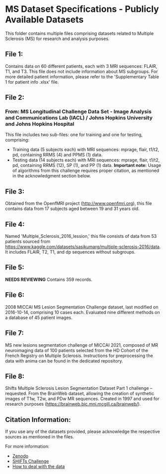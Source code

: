 # MS Dataset Specifications - Publicly Available Datasets

This folder contains multiple files comprising datasets related to Multiple Sclerosis (MS) for research and analysis purposes.

## File 1:
Contains data on 60 different patients, each with 3 MRI sequences: FLAIR, T1, and T3. This file does not include information about MS subgroups. For more detailed patient information, please refer to the 'Supplementary Table 1 for patient info .xlsx' file.

## File 2:
### From: MS Longitudinal Challenge Data Set - Image Analysis and Communications Lab (IACL) / Johns Hopkins University and Johns Hopkins Hospital
This file includes two sub-files: one for training and one for testing, comprising:
- Training data (5 subjects each) with MRI sequences: mprage, flair, t1/t2, pd, containing RRMS (4) and PPMS (1) data.
- Testing data (14 subjects each) with MRI sequences: mprage, flair, t1/t2, pd, containing RRMS (12), SP (1), and PP (1) data.
**Important note:** Usage of algorithms from this challenge requires proper citation, as mentioned in the acknowledgment section below.

## File 3:
Obtained from the OpenfMRI project (http://www.openfmri.org), this file contains data from 17 subjects aged between 19 and 31 years old.

## File 4:
Named 'Multiple_Sclerosis_2016_lession,' this file consists of data from 53 patients sourced from https://www.kaggle.com/datasets/sasikumarg/multiple-sclerosis-2016/data. It includes FLAIR, T2, T1, and dp sequences without subgroups.

## File 5:
**NEEDS REVIEWING**
Contains 359 records.

## File 6:
2008 MICCAI MS Lesion Segmentation Challenge dataset, last modified on 2016-10-14, comprising 10 cases each. Evaluated nine different methods on a database of 45 patient images.

## File 7:
MS new lesions segmentation challenge of MICCAI 2021, composed of MR neuroimaging data of 100 patients selected from the HD Cohort of the French Registry on Multiple Sclerosis. Instructions for preprocessing the data with anima can be found in the dedicated repository.

## File 8:
Shifts Multiple Sclerosis Lesion Segmentation Dataset Part 1 challenge – requested. From the BrainWeb dataset, allowing the creation of synthetic images of T1w, T2w, and PDw MR sequences. Created in 1997 and used for research purposes (https://brainweb.bic.mni.mcgill.ca/brainweb/).

## Citation Information:
If you use any of the datasets provided, please acknowledge the respective sources as mentioned in the files.

For more information:
- [Zenodo](https://zenodo.org/records/7051658)
- [SHIFTs Challenge](https://shifts.grand-challenge.org/medical-dataset/#)
- [How to deal with the data](https://medium.com/@nataliia.molchanova.22/getting-started-with-the-track-1-of-shifts-challenge-2022-a0ef8e9869ad)
